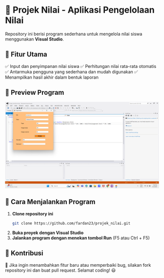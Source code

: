 # 📌 Projek Nilai - Aplikasi Pengelolaan Nilai

Repository ini berisi program sederhana untuk mengelola nilai siswa menggunakan **Visual Studio**.

## 📌 Fitur Utama
✅ Input dan penyimpanan nilai siswa
✅ Perhitungan nilai rata-rata otomatis
✅ Antarmuka pengguna yang sederhana dan mudah digunakan
✅ Menampilkan hasil akhir dalam bentuk laporan

## 📌 Preview Program

![Nilai Form](https://github.com/fardan23/projek_nilai/blob/main/nilai-form.png?raw=true)

## 📌 Cara Menjalankan Program
1. **Clone repository ini**
   ```bash
   git clone https://github.com/fardan23/projek_nilai.git
   ```
2. **Buka proyek dengan Visual Studio**
3. **Jalankan program dengan menekan tombol Run** (F5 atau Ctrl + F5)

## 📌 Kontribusi
🚀 Jika ingin menambahkan fitur baru atau memperbaiki bug, silakan fork repository ini dan buat pull request. Selamat coding! 😃
